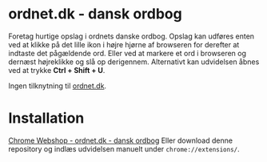 # ordnet.dk - dansk ordbog
Foretag hurtige opslag i ordnets danske ordbog. Opslag kan udføres enten ved at klikke på det lille ikon i højre hjørne af browseren for derefter at indtaste det pågældende ord. Eller ved at markere et ord i browseren og dernæst højreklikke og slå op derigennem. Alternativt kan udvidelsen åbnes ved at trykke **Ctrl + Shift + U**.

Ingen tilknytning til [ordnet.dk](http://ordnet.dk/ddo).

# Installation
[Chrome Webshop - ordnet.dk - dansk ordbog](https://chrome.google.com)
Eller download denne repository og indlæs udvidelsen manuelt under `chrome://extensions/`.

